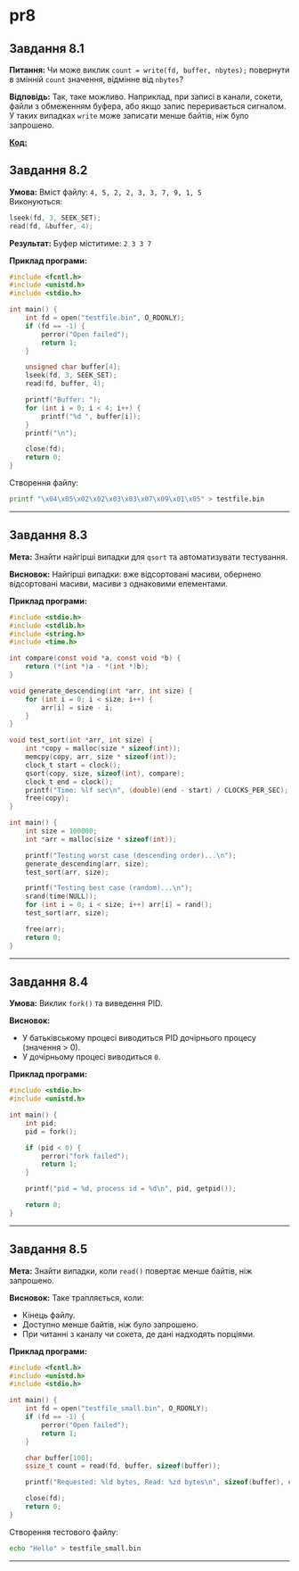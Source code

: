 # pr8

## Завдання 8.1  
**Питання:** Чи може виклик `count = write(fd, buffer, nbytes);` повернути в змінній `count` значення, відмінне від `nbytes`?  

**Відповідь:** Так, таке можливо. Наприклад, при записі в канали, сокети, файли з обмеженням буфера, або якщо запис переривається сигналом. У таких випадках `write` може записати менше байтів, ніж було запрошено.  

**[Код:](https://github.com/VladHume/pr8/blob/main/task8_1.c)**

## Завдання 8.2  
**Умова:** Вміст файлу: `4, 5, 2, 2, 3, 3, 7, 9, 1, 5`  
Виконуються:
```c
lseek(fd, 3, SEEK_SET);
read(fd, &buffer, 4);
```
**Результат:** Буфер міститиме: `2 3 3 7`  

**Приклад програми:**
```c
#include <fcntl.h>
#include <unistd.h>
#include <stdio.h>

int main() {
    int fd = open("testfile.bin", O_RDONLY);
    if (fd == -1) {
        perror("Open failed");
        return 1;
    }

    unsigned char buffer[4];
    lseek(fd, 3, SEEK_SET);
    read(fd, buffer, 4);

    printf("Buffer: ");
    for (int i = 0; i < 4; i++) {
        printf("%d ", buffer[i]);
    }
    printf("\n");

    close(fd);
    return 0;
}
```
Створення файлу:
```bash
printf "\x04\x05\x02\x02\x03\x03\x07\x09\x01\x05" > testfile.bin
```

---

## Завдання 8.3  
**Мета:** Знайти найгірші випадки для `qsort` та автоматизувати тестування.  

**Висновок:** Найгірші випадки: вже відсортовані масиви, обернено відсортовані масиви, масиви з однаковими елементами.  

**Приклад програми:**
```c
#include <stdio.h>
#include <stdlib.h>
#include <string.h>
#include <time.h>

int compare(const void *a, const void *b) {
    return (*(int *)a - *(int *)b);
}

void generate_descending(int *arr, int size) {
    for (int i = 0; i < size; i++) {
        arr[i] = size - i;
    }
}

void test_sort(int *arr, int size) {
    int *copy = malloc(size * sizeof(int));
    memcpy(copy, arr, size * sizeof(int));
    clock_t start = clock();
    qsort(copy, size, sizeof(int), compare);
    clock_t end = clock();
    printf("Time: %lf sec\n", (double)(end - start) / CLOCKS_PER_SEC);
    free(copy);
}

int main() {
    int size = 100000;
    int *arr = malloc(size * sizeof(int));

    printf("Testing worst case (descending order)...\n");
    generate_descending(arr, size);
    test_sort(arr, size);

    printf("Testing best case (random)...\n");
    srand(time(NULL));
    for (int i = 0; i < size; i++) arr[i] = rand();
    test_sort(arr, size);

    free(arr);
    return 0;
}
```

---

## Завдання 8.4  
**Умова:** Виклик `fork()` та виведення PID.  

**Висновок:**  
- У батьківському процесі виводиться PID дочірнього процесу (значення > 0).
- У дочірньому процесі виводиться `0`.

**Приклад програми:**
```c
#include <stdio.h>
#include <unistd.h>

int main() {
    int pid;
    pid = fork();

    if (pid < 0) {
        perror("fork failed");
        return 1;
    }

    printf("pid = %d, process id = %d\n", pid, getpid());

    return 0;
}
```

---

## Завдання 8.5  
**Мета:** Знайти випадки, коли `read()` повертає менше байтів, ніж запрошено.  

**Висновок:** Таке трапляється, коли:  
- Кінець файлу.
- Доступно менше байтів, ніж було запрошено.
- При читанні з каналу чи сокета, де дані надходять порціями.

**Приклад програми:**
```c
#include <fcntl.h>
#include <unistd.h>
#include <stdio.h>

int main() {
    int fd = open("testfile_small.bin", O_RDONLY);
    if (fd == -1) {
        perror("Open failed");
        return 1;
    }

    char buffer[100];
    ssize_t count = read(fd, buffer, sizeof(buffer));

    printf("Requested: %ld bytes, Read: %zd bytes\n", sizeof(buffer), count);

    close(fd);
    return 0;
}
```
Створення тестового файлу:
```bash
echo "Hello" > testfile_small.bin
```

---
